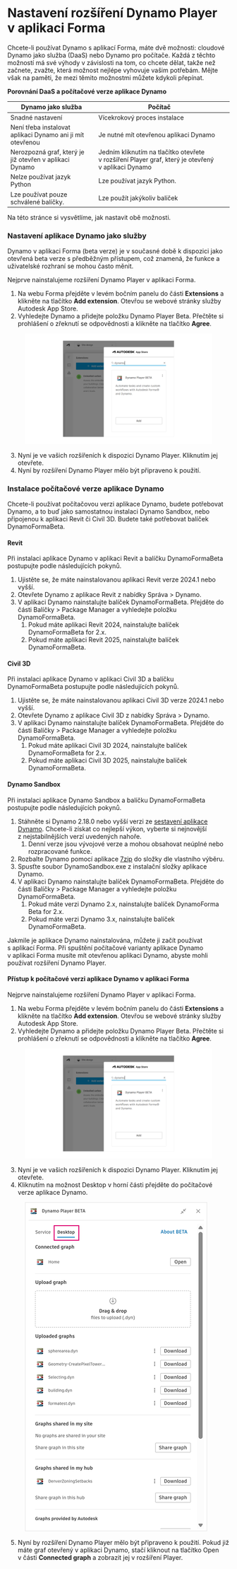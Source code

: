 # Nastavení rozšíření Dynamo Player v aplikaci Forma

Chcete-li používat Dynamo s aplikací Forma, máte dvě možnosti: cloudové Dynamo jako služba (DaaS) nebo Dynamo pro počítače. Každá z těchto možností má své výhody v závislosti na tom, co chcete dělat, takže než začnete, zvažte, která možnost nejlépe vyhovuje vašim potřebám. Mějte však na paměti, že mezi těmito možnostmi můžete kdykoli přepínat.

**Porovnání DaaS a počítačové verze aplikace Dynamo**

<table><thead><tr><th>Dynamo jako služba</th><th>Počítač</th><th data-hidden></th></tr></thead><tbody><tr><td>Snadné nastavení</td><td>Vícekrokový proces instalace</td><td></td></tr><tr><td>Není třeba instalovat aplikaci Dynamo ani ji mít otevřenou</td><td>Je nutné mít otevřenou aplikaci Dynamo</td><td></td></tr><tr><td>Nerozpozná graf, který je již otevřen v aplikaci Dynamo</td><td>Jedním kliknutím na tlačítko otevřete v rozšíření Player graf, který je otevřený v aplikaci Dynamo</td><td></td></tr><tr><td>Nelze používat jazyk Python</td><td>Lze používat jazyk Python.</td><td></td></tr><tr><td>Lze používat pouze schválené balíčky.</td><td>Lze použít jakýkoliv balíček</td><td></td></tr></tbody></table>

Na této stránce si vysvětlíme, jak nastavit obě možnosti.

### Nastavení aplikace Dynamo jako služby

Dynamo v aplikaci Forma (beta verze) je v současné době k dispozici jako otevřená beta verze s předběžným přístupem, což znamená, že funkce a uživatelské rozhraní se mohou často měnit.

Nejprve nainstalujeme rozšíření Dynamo Player v aplikaci Forma.

1. Na webu Forma přejděte v levém bočním panelu do části **Extensions** a klikněte na tlačítko **Add extension**. Otevřou se webové stránky služby Autodesk App Store.
2. Vyhledejte Dynamo a přidejte položku Dynamo Player Beta. Přečtěte si prohlášení o zřeknutí se odpovědnosti a klikněte na tlačítko **Agree**.

<figure><img src="../.gitbook/assets/install-player.png" alt=""><figcaption></figcaption></figure>

3. Nyní je ve vašich rozšířeních k dispozici Dynamo Player. Kliknutím jej otevřete.
4. Nyní by rozšíření Dynamo Player mělo být připraveno k použití.

### Instalace počítačové verze aplikace Dynamo

Chcete-li používat počítačovou verzi aplikace Dynamo, budete potřebovat Dynamo, a to buď jako samostatnou instalaci Dynamo Sandbox, nebo připojenou k aplikaci Revit či Civil 3D. Budete také potřebovat balíček DynamoFormaBeta.

#### Revit

Při instalaci aplikace Dynamo v aplikaci Revit a balíčku DynamoFormaBeta postupujte podle následujících pokynů.

1. Ujistěte se, že máte nainstalovanou aplikaci Revit verze 2024.1 nebo vyšší.
2. Otevřete Dynamo z aplikace Revit z nabídky Správa > Dynamo.
3. V aplikaci Dynamo nainstalujte balíček DynamoFormaBeta. Přejděte do části Balíčky > Package Manager a vyhledejte položku DynamoFormaBeta.
   1. Pokud máte aplikaci Revit 2024, nainstalujte balíček DynamoFormaBeta for 2.x.
   2. Pokud máte aplikaci Revit 2025, nainstalujte balíček DynamoFormaBeta.

#### Civil 3D

Při instalaci aplikace Dynamo v aplikaci Civil 3D a balíčku DynamoFormaBeta postupujte podle následujících pokynů.

1. Ujistěte se, že máte nainstalovanou aplikaci Civil 3D verze 2024.1 nebo vyšší.
2. Otevřete Dynamo z aplikace Civil 3D z nabídky Správa > Dynamo.
3. V aplikaci Dynamo nainstalujte balíček DynamoFormaBeta. Přejděte do části Balíčky > Package Manager a vyhledejte položku DynamoFormaBeta.
   1. Pokud máte aplikaci Civil 3D 2024, nainstalujte balíček DynamoFormaBeta for 2.x.
   2. Pokud máte aplikaci Civil 3D 2025, nainstalujte balíček DynamoFormaBeta.

#### Dynamo Sandbox

Při instalaci aplikace Dynamo Sandbox a balíčku DynamoFormaBeta postupujte podle následujících pokynů.

1. Stáhněte si Dynamo 2.18.0 nebo vyšší verzi ze [sestavení aplikace Dynamo](https://dynamobuilds.com/). Chcete-li získat co nejlepší výkon, vyberte si nejnovější z nejstabilnějších verzí uvedených nahoře.
   1. Denní verze jsou vývojové verze a mohou obsahovat neúplné nebo rozpracované funkce.
2. Rozbalte Dynamo pomocí aplikace [7zip](https://7-zip.org/) do složky dle vlastního výběru.
3. Spusťte soubor DynamoSandbox.exe z instalační složky aplikace Dynamo.
4. V aplikaci Dynamo nainstalujte balíček DynamoFormaBeta. Přejděte do části Balíčky > Package Manager a vyhledejte položku DynamoFormaBeta.
   1. Pokud máte verzi Dynamo 2.x, nainstalujte balíček DynamoForma Beta for 2.x.
   2. Pokud máte verzi Dynamo 3.x, nainstalujte balíček DynamoFormaBeta.

Jakmile je aplikace Dynamo nainstalována, můžete ji začít používat s aplikací Forma. Při spuštění počítačové varianty aplikace Dynamo v aplikaci Forma musíte mít otevřenou aplikaci Dynamo, abyste mohli používat rozšíření Dynamo Player.

#### Přístup k počítačové verzi aplikace Dynamo v aplikaci Forma

Nejprve nainstalujeme rozšíření Dynamo Player v aplikaci Forma.

1. Na webu Forma přejděte v levém bočním panelu do části **Extensions** a klikněte na tlačítko **Add extension**. Otevřou se webové stránky služby Autodesk App Store.
2. Vyhledejte Dynamo a přidejte položku Dynamo Player Beta. Přečtěte si prohlášení o zřeknutí se odpovědnosti a klikněte na tlačítko **Agree**.

<figure><img src="../.gitbook/assets/install-player.png" alt=""><figcaption></figcaption></figure>

3. Nyní je ve vašich rozšířeních k dispozici Dynamo Player. Kliknutím jej otevřete.
4. Kliknutím na možnost Desktop v horní části přejděte do počítačové verze aplikace Dynamo.

<figure><img src="../.gitbook/assets/dynamo-desktop.png" alt=""><figcaption></figcaption></figure>

5. Nyní by rozšíření Dynamo Player mělo být připraveno k použití. Pokud již máte graf otevřený v aplikaci Dynamo, stačí kliknout na tlačítko Open v části **Connected graph** a zobrazit jej v rozšíření Player.

